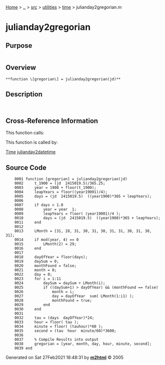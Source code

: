 [Home](../../../../../index.md) \> [..](#) \> [src](../../../../../documentation.md) \> [utilities](#)
\> [time](index.md) \> julianday2gregorian.m



# julianday2gregorian

## Purpose 

``` 
```

## Overview 

``` 
**function \[gregorian\] = julianday2gregorian(jd)**
```

## Description 

```
 

```

## Cross-Reference Information 

This function calls:

This function is called by:

   [Time](Time.md)
   [julianday2datetime](julianday2datetime.md "function [matlab_datetime] = julianday2datetime(jd)")

## Source Code 

```
    0001 function [gregorian] = julianday2gregorian(jd)
    0002     t_1900 = (jd  2415019.5)/365.25;
    0003     year = 1900 + floor(t_1900);
    0004     leapYears = floor((year19001)/4);
    0005     days = (jd  2415019.5)  ((year1900)*365 + leapYears);
    0006 
    0007     if days < 1.0
    0008         year = year  1;
    0009         leapYears = floor( (year19001)/4 );
    0010         days = (jd  2415019.5)  ((year1900)*365 + leapYears);
    0011     end
    0012 
    0013     LMonth = [31, 28, 31, 30, 31, 30, 31, 31, 30, 31, 30, 31];
    0014     if mod(year, 4) == 0
    0015         LMonth(2) = 29;
    0016     end
    0017 
    0018     dayOfYear = floor(days);
    0019     daySum = 0;
    0020     monthFound = false;
    0021     month = 0;
    0022     day = 0;
    0023     for i = 1:11
    0024         daySum = daySum + LMonth(i);
    0025         if ((daySum+1) > dayOfYear) && (monthFound == false)
    0026             month = i;
    0027             day = dayOfYear  sum( LMonth(1:i1) );
    0028             monthFound = true;
    0029         end
    0030     end
    0031 
    0032     tau = (days  dayOfYear)*24;
    0033     hour = floor( tau );
    0034     minute = floor( (tauhour)*60 );
    0035     second = (tau  hour  minute/60)*3600;
    0036 
    0037     % Compile Results into output
    0038     gregorian = [year, month, day, hour, minute, second];
    0039 end
```



Generated on Sat 27Feb2021 18:48:31 by
**[m2html](http://www.artefact.tk/software/matlab/m2html/ "Matlab Documentation in HTML")**
© 2005